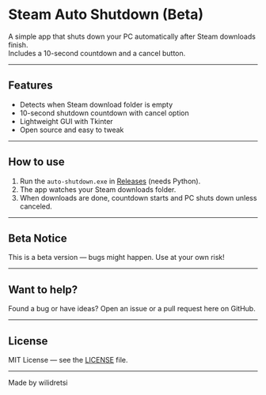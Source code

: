 # Steam Auto Shutdown (Beta)

A simple app that shuts down your PC automatically after Steam downloads finish.  
Includes a 10-second countdown and a cancel button.

---

## Features

- Detects when Steam download folder is empty  
- 10-second shutdown countdown with cancel option  
- Lightweight GUI with Tkinter  
- Open source and easy to tweak

---

## How to use

1. Run the `auto-shutdown.exe` in [Releases](https://github.com/tu_usuario/tu_repositorio/releases) (needs Python).  
2. The app watches your Steam downloads folder.  
3. When downloads are done, countdown starts and PC shuts down unless canceled.

---

## Beta Notice

This is a beta version — bugs might happen. Use at your own risk!

---

## Want to help?

Found a bug or have ideas? Open an issue or a pull request here on GitHub.

---

## License

MIT License — see the [LICENSE](LICENSE) file.

---

Made by wilidretsi
